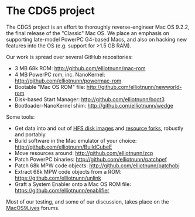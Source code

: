 # The CDG5 project

The CDG5 project is an effort to thoroughly reverse-engineer Mac OS 9.2.2, the final release of the "Classic" Mac OS. We place an emphasis on supporting late-model PowerPC G4-based Macs, and also on hacking new features into the OS (e.g. support for >1.5 GB RAM).

Our work is spread over several GitHub repositories:

- 3 MB 68k ROM: <http://github.com/elliotnunn/mac-rom>
- 4 MB PowerPC rom, inc. NanoKernel: <http://github.com/elliotnunn/powermac-rom>
- Bootable "Mac OS ROM" file: <http://github.com/elliotnunn/newworld-rom>
- Disk-based Start Manager: <http://github.com/elliotnunn/boot3>
- Bootloader-NanoKernel shim: <http://github.com/elliotnunn/wedge>

Some tools:

- Get data into and out of [HFS disk images](https://pypi.org/project/machfs) and [resource forks](https://pypi.org/project/macresources), robustly and portably
- Build software in the Mac emulator of your choice: http://github.com/elliotnunn/BuildCubeE
- Move resources around: <http://github.com/elliotnunn/zcp>
- Patch PowerPC binaries: <http://github.com/elliotnunn/patchpef>
- Patch 68k MPW code objects: <http://github.com/elliotnunn/patchobj>
- Extract 68k MPW code objects from a ROM: <https://github.com/elliotnunn/unlink>
- Graft a System Enabler onto a Mac OS ROM file: <https://github.com/elliotnunn/enablifier>

Most of our testing, and some of our discussion, takes place on the [MacOS9Lives](http://macos9lives.com) forums.
